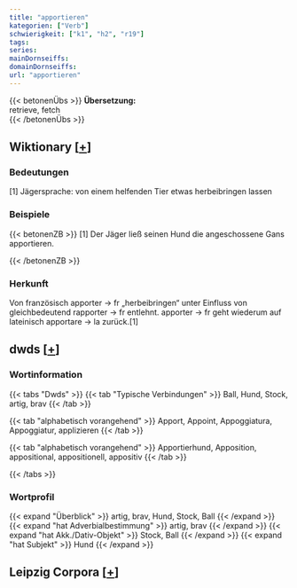 ```yaml
---
title: "apportieren"
kategorien: ["Verb"]
schwierigkeit: ["k1", "h2", "r19"]
tags:
series:
mainDornseiffs:
domainDornseiffs:
url: "apportieren"
---
```


{{< betonenÜbs >}}
**Übersetzung:**  
retrieve, fetch  
{{< /betonenÜbs >}}

## Wiktionary [[+](https://de.wiktionary.org/wiki/apportieren)]

### Bedeutungen
[1] Jägersprache: von einem helfenden Tier etwas herbeibringen lassen  

### Beispiele
{{< betonenZB >}}
[1] Der Jäger ließ seinen Hund die angeschossene Gans apportieren.  

{{< /betonenZB >}}
### Herkunft
Von französisch apporter → fr „herbeibringen“ unter Einfluss von gleichbedeutend rapporter → fr entlehnt. apporter → fr geht wiederum auf lateinisch apportare → la zurück.[1]  



## dwds [[+](https://www.dwds.de/wb/apportieren)]

### Wortinformation
{{< tabs "Dwds" >}}
{{< tab "Typische Verbindungen" >}}
Ball, Hund, Stock, artig, brav
{{< /tab >}}

{{< tab "alphabetisch vorangehend" >}}
Apport, Appoint, Appoggiatura, Appoggiatur, applizieren
{{< /tab >}}

{{< tab "alphabetisch vorangehend" >}}
Apportierhund, Apposition, appositional, appositionell, appositiv
{{< /tab >}}

{{< /tabs >}}

### Wortprofil
{{< expand "Überblick" >}} artig, brav, Hund, Stock, Ball {{< /expand >}}
{{< expand "hat Adverbialbestimmung" >}} artig, brav {{< /expand >}}
{{< expand "hat Akk./Dativ-Objekt" >}} Stock, Ball {{< /expand >}}
{{< expand "hat Subjekt" >}} Hund {{< /expand >}}

## Leipzig Corpora [[+](https://corpora.uni-leipzig.de/en/res?word=apportieren&corpusId=deu_newscrawl-public_2018)]

